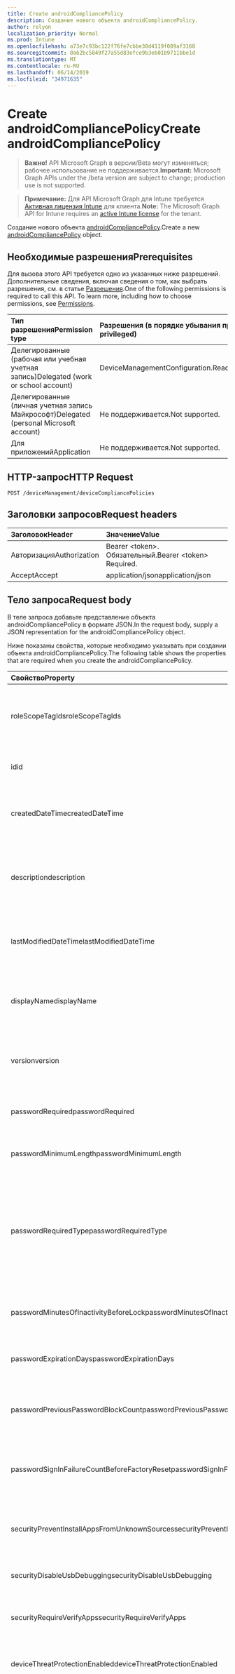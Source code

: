 ```yaml
---
title: Create androidCompliancePolicy
description: Создание нового объекта androidCompliancePolicy.
author: rolyon
localization_priority: Normal
ms.prod: Intune
ms.openlocfilehash: a73e7c93bc122f76fe7cbbe30d4119f089af3168
ms.sourcegitcommit: 0a62bc5849f27a55d83efce9b3eb01b9711bbe1d
ms.translationtype: MT
ms.contentlocale: ru-RU
ms.lasthandoff: 06/14/2019
ms.locfileid: "34971635"
---
```

# <a name="create-androidcompliancepolicy"></a><span data-ttu-id="8a500-103">Create androidCompliancePolicy</span><span class="sxs-lookup"><span data-stu-id="8a500-103">Create androidCompliancePolicy</span></span>

> <span data-ttu-id="8a500-104">**Важно!** API Microsoft Graph в версии/Beta могут изменяться; рабочее использование не поддерживается.</span><span class="sxs-lookup"><span data-stu-id="8a500-104">**Important:** Microsoft Graph APIs under the /beta version are subject to change; production use is not supported.</span></span>

> <span data-ttu-id="8a500-105">**Примечание:** Для API Microsoft Graph для Intune требуется [Активная лицензия Intune](https://go.microsoft.com/fwlink/?linkid=839381) для клиента.</span><span class="sxs-lookup"><span data-stu-id="8a500-105">**Note:** The Microsoft Graph API for Intune requires an [active Intune license](https://go.microsoft.com/fwlink/?linkid=839381) for the tenant.</span></span>

<span data-ttu-id="8a500-106">Создание нового объекта [androidCompliancePolicy](../resources/intune-deviceconfig-androidcompliancepolicy.md).</span><span class="sxs-lookup"><span data-stu-id="8a500-106">Create a new [androidCompliancePolicy](../resources/intune-deviceconfig-androidcompliancepolicy.md) object.</span></span>

## <a name="prerequisites"></a><span data-ttu-id="8a500-107">Необходимые разрешения</span><span class="sxs-lookup"><span data-stu-id="8a500-107">Prerequisites</span></span>
<span data-ttu-id="8a500-p101">Для вызова этого API требуется одно из указанных ниже разрешений. Дополнительные сведения, включая сведения о том, как выбрать разрешения, см. в статье [Разрешения](/graph/permissions-reference).</span><span class="sxs-lookup"><span data-stu-id="8a500-p101">One of the following permissions is required to call this API. To learn more, including how to choose permissions, see [Permissions](/graph/permissions-reference).</span></span>

|<span data-ttu-id="8a500-110">Тип разрешения</span><span class="sxs-lookup"><span data-stu-id="8a500-110">Permission type</span></span>|<span data-ttu-id="8a500-111">Разрешения (в порядке убывания привилегий)</span><span class="sxs-lookup"><span data-stu-id="8a500-111">Permissions (from most to least privileged)</span></span>|
|:---|:---|
|<span data-ttu-id="8a500-112">Делегированные (рабочая или учебная учетная запись)</span><span class="sxs-lookup"><span data-stu-id="8a500-112">Delegated (work or school account)</span></span>|<span data-ttu-id="8a500-113">DeviceManagementConfiguration.ReadWrite.All</span><span class="sxs-lookup"><span data-stu-id="8a500-113">DeviceManagementConfiguration.ReadWrite.All</span></span>|
|<span data-ttu-id="8a500-114">Делегированные (личная учетная запись Майкрософт)</span><span class="sxs-lookup"><span data-stu-id="8a500-114">Delegated (personal Microsoft account)</span></span>|<span data-ttu-id="8a500-115">Не поддерживается.</span><span class="sxs-lookup"><span data-stu-id="8a500-115">Not supported.</span></span>|
|<span data-ttu-id="8a500-116">Для приложений</span><span class="sxs-lookup"><span data-stu-id="8a500-116">Application</span></span>|<span data-ttu-id="8a500-117">Не поддерживается.</span><span class="sxs-lookup"><span data-stu-id="8a500-117">Not supported.</span></span>|

## <a name="http-request"></a><span data-ttu-id="8a500-118">HTTP-запрос</span><span class="sxs-lookup"><span data-stu-id="8a500-118">HTTP Request</span></span>
<!-- {
  "blockType": "ignored"
}
-->
``` http
POST /deviceManagement/deviceCompliancePolicies
```

## <a name="request-headers"></a><span data-ttu-id="8a500-119">Заголовки запросов</span><span class="sxs-lookup"><span data-stu-id="8a500-119">Request headers</span></span>
|<span data-ttu-id="8a500-120">Заголовок</span><span class="sxs-lookup"><span data-stu-id="8a500-120">Header</span></span>|<span data-ttu-id="8a500-121">Значение</span><span class="sxs-lookup"><span data-stu-id="8a500-121">Value</span></span>|
|:---|:---|
|<span data-ttu-id="8a500-122">Авторизация</span><span class="sxs-lookup"><span data-stu-id="8a500-122">Authorization</span></span>|<span data-ttu-id="8a500-123">Bearer &lt;token&gt;. Обязательный.</span><span class="sxs-lookup"><span data-stu-id="8a500-123">Bearer &lt;token&gt; Required.</span></span>|
|<span data-ttu-id="8a500-124">Accept</span><span class="sxs-lookup"><span data-stu-id="8a500-124">Accept</span></span>|<span data-ttu-id="8a500-125">application/json</span><span class="sxs-lookup"><span data-stu-id="8a500-125">application/json</span></span>|

## <a name="request-body"></a><span data-ttu-id="8a500-126">Тело запроса</span><span class="sxs-lookup"><span data-stu-id="8a500-126">Request body</span></span>
<span data-ttu-id="8a500-127">В теле запроса добавьте представление объекта androidCompliancePolicy в формате JSON.</span><span class="sxs-lookup"><span data-stu-id="8a500-127">In the request body, supply a JSON representation for the androidCompliancePolicy object.</span></span>

<span data-ttu-id="8a500-128">Ниже показаны свойства, которые необходимо указывать при создании объекта androidCompliancePolicy.</span><span class="sxs-lookup"><span data-stu-id="8a500-128">The following table shows the properties that are required when you create the androidCompliancePolicy.</span></span>

|<span data-ttu-id="8a500-129">Свойство</span><span class="sxs-lookup"><span data-stu-id="8a500-129">Property</span></span>|<span data-ttu-id="8a500-130">Тип</span><span class="sxs-lookup"><span data-stu-id="8a500-130">Type</span></span>|<span data-ttu-id="8a500-131">Описание</span><span class="sxs-lookup"><span data-stu-id="8a500-131">Description</span></span>|
|:---|:---|:---|
|<span data-ttu-id="8a500-132">roleScopeTagIds</span><span class="sxs-lookup"><span data-stu-id="8a500-132">roleScopeTagIds</span></span>|<span data-ttu-id="8a500-133">Коллекция строк</span><span class="sxs-lookup"><span data-stu-id="8a500-133">String collection</span></span>|<span data-ttu-id="8a500-134">Список тегов областей для этого экземпляра сущности.</span><span class="sxs-lookup"><span data-stu-id="8a500-134">List of Scope Tags for this Entity instance.</span></span> <span data-ttu-id="8a500-135">Наследуется от объекта [deviceCompliancePolicy](../resources/intune-deviceconfig-devicecompliancepolicy.md).</span><span class="sxs-lookup"><span data-stu-id="8a500-135">Inherited from [deviceCompliancePolicy](../resources/intune-deviceconfig-devicecompliancepolicy.md)</span></span>|
|<span data-ttu-id="8a500-136">id</span><span class="sxs-lookup"><span data-stu-id="8a500-136">id</span></span>|<span data-ttu-id="8a500-137">Строка</span><span class="sxs-lookup"><span data-stu-id="8a500-137">String</span></span>|<span data-ttu-id="8a500-138">Ключ объекта.</span><span class="sxs-lookup"><span data-stu-id="8a500-138">Key of the entity.</span></span> <span data-ttu-id="8a500-139">Наследуется от объекта [deviceCompliancePolicy](../resources/intune-deviceconfig-devicecompliancepolicy.md).</span><span class="sxs-lookup"><span data-stu-id="8a500-139">Inherited from [deviceCompliancePolicy](../resources/intune-deviceconfig-devicecompliancepolicy.md)</span></span>|
|<span data-ttu-id="8a500-140">createdDateTime</span><span class="sxs-lookup"><span data-stu-id="8a500-140">createdDateTime</span></span>|<span data-ttu-id="8a500-141">DateTimeOffset</span><span class="sxs-lookup"><span data-stu-id="8a500-141">DateTimeOffset</span></span>|<span data-ttu-id="8a500-142">Дата и время создания объекта.</span><span class="sxs-lookup"><span data-stu-id="8a500-142">DateTime the object was created.</span></span> <span data-ttu-id="8a500-143">Наследуется от объекта [deviceCompliancePolicy](../resources/intune-deviceconfig-devicecompliancepolicy.md).</span><span class="sxs-lookup"><span data-stu-id="8a500-143">Inherited from [deviceCompliancePolicy](../resources/intune-deviceconfig-devicecompliancepolicy.md)</span></span>|
|<span data-ttu-id="8a500-144">description</span><span class="sxs-lookup"><span data-stu-id="8a500-144">description</span></span>|<span data-ttu-id="8a500-145">String</span><span class="sxs-lookup"><span data-stu-id="8a500-145">String</span></span>|<span data-ttu-id="8a500-146">Указанное администратором описание конфигурации устройства.</span><span class="sxs-lookup"><span data-stu-id="8a500-146">Admin provided description of the Device Configuration.</span></span> <span data-ttu-id="8a500-147">Наследуется от объекта [deviceCompliancePolicy](../resources/intune-deviceconfig-devicecompliancepolicy.md).</span><span class="sxs-lookup"><span data-stu-id="8a500-147">Inherited from [deviceCompliancePolicy](../resources/intune-deviceconfig-devicecompliancepolicy.md)</span></span>|
|<span data-ttu-id="8a500-148">lastModifiedDateTime</span><span class="sxs-lookup"><span data-stu-id="8a500-148">lastModifiedDateTime</span></span>|<span data-ttu-id="8a500-149">DateTimeOffset</span><span class="sxs-lookup"><span data-stu-id="8a500-149">DateTimeOffset</span></span>|<span data-ttu-id="8a500-150">Дата и время последнего изменения объекта.</span><span class="sxs-lookup"><span data-stu-id="8a500-150">DateTime the object was last modified.</span></span> <span data-ttu-id="8a500-151">Наследуется от объекта [deviceCompliancePolicy](../resources/intune-deviceconfig-devicecompliancepolicy.md).</span><span class="sxs-lookup"><span data-stu-id="8a500-151">Inherited from [deviceCompliancePolicy](../resources/intune-deviceconfig-devicecompliancepolicy.md)</span></span>|
|<span data-ttu-id="8a500-152">displayName</span><span class="sxs-lookup"><span data-stu-id="8a500-152">displayName</span></span>|<span data-ttu-id="8a500-153">Строка</span><span class="sxs-lookup"><span data-stu-id="8a500-153">String</span></span>|<span data-ttu-id="8a500-154">Указанное администратором имя конфигурации устройства.</span><span class="sxs-lookup"><span data-stu-id="8a500-154">Admin provided name of the device configuration.</span></span> <span data-ttu-id="8a500-155">Наследуется от объекта [deviceCompliancePolicy](../resources/intune-deviceconfig-devicecompliancepolicy.md).</span><span class="sxs-lookup"><span data-stu-id="8a500-155">Inherited from [deviceCompliancePolicy](../resources/intune-deviceconfig-devicecompliancepolicy.md)</span></span>|
|<span data-ttu-id="8a500-156">version</span><span class="sxs-lookup"><span data-stu-id="8a500-156">version</span></span>|<span data-ttu-id="8a500-157">Int32</span><span class="sxs-lookup"><span data-stu-id="8a500-157">Int32</span></span>|<span data-ttu-id="8a500-158">Версия конфигурации устройства.</span><span class="sxs-lookup"><span data-stu-id="8a500-158">Version of the device configuration.</span></span> <span data-ttu-id="8a500-159">Наследуется от объекта [deviceCompliancePolicy](../resources/intune-deviceconfig-devicecompliancepolicy.md).</span><span class="sxs-lookup"><span data-stu-id="8a500-159">Inherited from [deviceCompliancePolicy](../resources/intune-deviceconfig-devicecompliancepolicy.md)</span></span>|
|<span data-ttu-id="8a500-160">passwordRequired</span><span class="sxs-lookup"><span data-stu-id="8a500-160">passwordRequired</span></span>|<span data-ttu-id="8a500-161">Логический</span><span class="sxs-lookup"><span data-stu-id="8a500-161">Boolean</span></span>|<span data-ttu-id="8a500-162">Указывает, что для разблокировки устройства требуется указывать пароль.</span><span class="sxs-lookup"><span data-stu-id="8a500-162">Require a password to unlock device.</span></span>|
|<span data-ttu-id="8a500-163">passwordMinimumLength</span><span class="sxs-lookup"><span data-stu-id="8a500-163">passwordMinimumLength</span></span>|<span data-ttu-id="8a500-164">Int32</span><span class="sxs-lookup"><span data-stu-id="8a500-164">Int32</span></span>|<span data-ttu-id="8a500-165">Минимальная длина пароля.</span><span class="sxs-lookup"><span data-stu-id="8a500-165">Minimum password length.</span></span> <span data-ttu-id="8a500-166">Допустимые значения: от 4 до 16.</span><span class="sxs-lookup"><span data-stu-id="8a500-166">Valid values 4 to 16</span></span>|
|<span data-ttu-id="8a500-167">passwordRequiredType</span><span class="sxs-lookup"><span data-stu-id="8a500-167">passwordRequiredType</span></span>|[<span data-ttu-id="8a500-168">Андроидрекуиредпассвордтипе</span><span class="sxs-lookup"><span data-stu-id="8a500-168">androidRequiredPasswordType</span></span>](../resources/intune-deviceconfig-androidrequiredpasswordtype.md)|<span data-ttu-id="8a500-169">Тип символов в пароле.</span><span class="sxs-lookup"><span data-stu-id="8a500-169">Type of characters in password.</span></span> <span data-ttu-id="8a500-170">Возможные значения: `deviceDefault`, `alphabetic`, `alphanumeric`, `alphanumericWithSymbols`, `lowSecurityBiometric`, `numeric`, `numericComplex`, `any`.</span><span class="sxs-lookup"><span data-stu-id="8a500-170">Possible values are: `deviceDefault`, `alphabetic`, `alphanumeric`, `alphanumericWithSymbols`, `lowSecurityBiometric`, `numeric`, `numericComplex`, `any`.</span></span>|
|<span data-ttu-id="8a500-171">passwordMinutesOfInactivityBeforeLock</span><span class="sxs-lookup"><span data-stu-id="8a500-171">passwordMinutesOfInactivityBeforeLock</span></span>|<span data-ttu-id="8a500-172">Int32</span><span class="sxs-lookup"><span data-stu-id="8a500-172">Int32</span></span>|<span data-ttu-id="8a500-173">Период бездействия (в минутах), по истечении которого будет запрашиваться ввод пароля.</span><span class="sxs-lookup"><span data-stu-id="8a500-173">Minutes of inactivity before a password is required.</span></span>|
|<span data-ttu-id="8a500-174">passwordExpirationDays</span><span class="sxs-lookup"><span data-stu-id="8a500-174">passwordExpirationDays</span></span>|<span data-ttu-id="8a500-175">Int32</span><span class="sxs-lookup"><span data-stu-id="8a500-175">Int32</span></span>|<span data-ttu-id="8a500-176">Количество дней до окончания срока действия пароля.</span><span class="sxs-lookup"><span data-stu-id="8a500-176">Number of days before the password expires.</span></span> <span data-ttu-id="8a500-177">Допустимые значения: от 1 до 365.</span><span class="sxs-lookup"><span data-stu-id="8a500-177">Valid values 1 to 365</span></span>|
|<span data-ttu-id="8a500-178">passwordPreviousPasswordBlockCount</span><span class="sxs-lookup"><span data-stu-id="8a500-178">passwordPreviousPasswordBlockCount</span></span>|<span data-ttu-id="8a500-179">Int32</span><span class="sxs-lookup"><span data-stu-id="8a500-179">Int32</span></span>|<span data-ttu-id="8a500-180">Количество предыдущих паролей, которые требуется блокировать.</span><span class="sxs-lookup"><span data-stu-id="8a500-180">Number of previous passwords to block.</span></span> <span data-ttu-id="8a500-181">Допустимые значения: от 1 до 24.</span><span class="sxs-lookup"><span data-stu-id="8a500-181">Valid values 1 to 24</span></span>|
|<span data-ttu-id="8a500-182">passwordSignInFailureCountBeforeFactoryReset</span><span class="sxs-lookup"><span data-stu-id="8a500-182">passwordSignInFailureCountBeforeFactoryReset</span></span>|<span data-ttu-id="8a500-183">Int32</span><span class="sxs-lookup"><span data-stu-id="8a500-183">Int32</span></span>|<span data-ttu-id="8a500-184">Количество неудачных попыток входа, допустимых до сброса заводских настроек.</span><span class="sxs-lookup"><span data-stu-id="8a500-184">Number of sign-in failures allowed before factory reset.</span></span> <span data-ttu-id="8a500-185">Допустимые значения — от 1 до 16.</span><span class="sxs-lookup"><span data-stu-id="8a500-185">Valid values 1 to 16</span></span>|
|<span data-ttu-id="8a500-186">securityPreventInstallAppsFromUnknownSources</span><span class="sxs-lookup"><span data-stu-id="8a500-186">securityPreventInstallAppsFromUnknownSources</span></span>|<span data-ttu-id="8a500-187">Boolean</span><span class="sxs-lookup"><span data-stu-id="8a500-187">Boolean</span></span>|<span data-ttu-id="8a500-188">Указывает, что для устройств требуется запретить установку приложений из неизвестных источников.</span><span class="sxs-lookup"><span data-stu-id="8a500-188">Require that devices disallow installation of apps from unknown sources.</span></span>|
|<span data-ttu-id="8a500-189">securityDisableUsbDebugging</span><span class="sxs-lookup"><span data-stu-id="8a500-189">securityDisableUsbDebugging</span></span>|<span data-ttu-id="8a500-190">Boolean</span><span class="sxs-lookup"><span data-stu-id="8a500-190">Boolean</span></span>|<span data-ttu-id="8a500-191">Запрещает USB-отладку на устройствах с Android.</span><span class="sxs-lookup"><span data-stu-id="8a500-191">Disable USB debugging on Android devices.</span></span>|
|<span data-ttu-id="8a500-192">securityRequireVerifyApps</span><span class="sxs-lookup"><span data-stu-id="8a500-192">securityRequireVerifyApps</span></span>|<span data-ttu-id="8a500-193">Boolean</span><span class="sxs-lookup"><span data-stu-id="8a500-193">Boolean</span></span>|<span data-ttu-id="8a500-194">Указывает, что требуется включить функцию проверки приложений для Android.</span><span class="sxs-lookup"><span data-stu-id="8a500-194">Require the Android Verify apps feature is turned on.</span></span>|
|<span data-ttu-id="8a500-195">deviceThreatProtectionEnabled</span><span class="sxs-lookup"><span data-stu-id="8a500-195">deviceThreatProtectionEnabled</span></span>|<span data-ttu-id="8a500-196">Boolean</span><span class="sxs-lookup"><span data-stu-id="8a500-196">Boolean</span></span>|<span data-ttu-id="8a500-197">Указывает, что защита от угроз для устройств должна быть включена.</span><span class="sxs-lookup"><span data-stu-id="8a500-197">Require that devices have enabled device threat protection.</span></span>|
|<span data-ttu-id="8a500-198">deviceThreatProtectionRequiredSecurityLevel</span><span class="sxs-lookup"><span data-stu-id="8a500-198">deviceThreatProtectionRequiredSecurityLevel</span></span>|[<span data-ttu-id="8a500-199">Девицесреатпротектионлевел</span><span class="sxs-lookup"><span data-stu-id="8a500-199">deviceThreatProtectionLevel</span></span>](../resources/intune-deviceconfig-devicethreatprotectionlevel.md)|<span data-ttu-id="8a500-200">Указывает на то, что на уровне минимального риска, определенного в Mobile Threat Protection, нужно сообщать о несоответствии требованиям.</span><span class="sxs-lookup"><span data-stu-id="8a500-200">Require Mobile Threat Protection minimum risk level to report noncompliance.</span></span> <span data-ttu-id="8a500-201">Возможные значения: `unavailable`, `secured`, `low`, `medium`, `high`, `notSet`.</span><span class="sxs-lookup"><span data-stu-id="8a500-201">Possible values are: `unavailable`, `secured`, `low`, `medium`, `high`, `notSet`.</span></span>|
|<span data-ttu-id="8a500-202">securityBlockJailbrokenDevices</span><span class="sxs-lookup"><span data-stu-id="8a500-202">securityBlockJailbrokenDevices</span></span>|<span data-ttu-id="8a500-203">Boolean</span><span class="sxs-lookup"><span data-stu-id="8a500-203">Boolean</span></span>|<span data-ttu-id="8a500-204">Устройства нельзя взламывать и рутовать.</span><span class="sxs-lookup"><span data-stu-id="8a500-204">Devices must not be jailbroken or rooted.</span></span>|
|<span data-ttu-id="8a500-205">osMinimumVersion</span><span class="sxs-lookup"><span data-stu-id="8a500-205">osMinimumVersion</span></span>|<span data-ttu-id="8a500-206">String</span><span class="sxs-lookup"><span data-stu-id="8a500-206">String</span></span>|<span data-ttu-id="8a500-207">Минимальная версия Android.</span><span class="sxs-lookup"><span data-stu-id="8a500-207">Minimum Android version.</span></span>|
|<span data-ttu-id="8a500-208">osMaximumVersion</span><span class="sxs-lookup"><span data-stu-id="8a500-208">osMaximumVersion</span></span>|<span data-ttu-id="8a500-209">String</span><span class="sxs-lookup"><span data-stu-id="8a500-209">String</span></span>|<span data-ttu-id="8a500-210">Максимальная версия Android.</span><span class="sxs-lookup"><span data-stu-id="8a500-210">Maximum Android version.</span></span>|
|<span data-ttu-id="8a500-211">minAndroidSecurityPatchLevel</span><span class="sxs-lookup"><span data-stu-id="8a500-211">minAndroidSecurityPatchLevel</span></span>|<span data-ttu-id="8a500-212">String</span><span class="sxs-lookup"><span data-stu-id="8a500-212">String</span></span>|<span data-ttu-id="8a500-213">Минимальный уровень обновления для системы безопасности Android.</span><span class="sxs-lookup"><span data-stu-id="8a500-213">Minimum Android security patch level.</span></span>|
|<span data-ttu-id="8a500-214">storageRequireEncryption</span><span class="sxs-lookup"><span data-stu-id="8a500-214">storageRequireEncryption</span></span>|<span data-ttu-id="8a500-215">Boolean</span><span class="sxs-lookup"><span data-stu-id="8a500-215">Boolean</span></span>|<span data-ttu-id="8a500-216">Указывает, что шифрование на устройствах с Android должно быть обязательным.</span><span class="sxs-lookup"><span data-stu-id="8a500-216">Require encryption on Android devices.</span></span>|
|<span data-ttu-id="8a500-217">securityRequireSafetyNetAttestationBasicIntegrity</span><span class="sxs-lookup"><span data-stu-id="8a500-217">securityRequireSafetyNetAttestationBasicIntegrity</span></span>|<span data-ttu-id="8a500-218">Boolean</span><span class="sxs-lookup"><span data-stu-id="8a500-218">Boolean</span></span>|<span data-ttu-id="8a500-219">Указывает, что устройству требуется пройти базовую проверку целостности SafetyNet.</span><span class="sxs-lookup"><span data-stu-id="8a500-219">Require the device to pass the SafetyNet basic integrity check.</span></span>|
|<span data-ttu-id="8a500-220">securityRequireSafetyNetAttestationCertifiedDevice</span><span class="sxs-lookup"><span data-stu-id="8a500-220">securityRequireSafetyNetAttestationCertifiedDevice</span></span>|<span data-ttu-id="8a500-221">Boolean</span><span class="sxs-lookup"><span data-stu-id="8a500-221">Boolean</span></span>|<span data-ttu-id="8a500-222">Указывает, что устройству требуется пройти проверку сертификата SafetyNet.</span><span class="sxs-lookup"><span data-stu-id="8a500-222">Require the device to pass the SafetyNet certified device check.</span></span>|
|<span data-ttu-id="8a500-223">securityRequireGooglePlayServices</span><span class="sxs-lookup"><span data-stu-id="8a500-223">securityRequireGooglePlayServices</span></span>|<span data-ttu-id="8a500-224">Boolean</span><span class="sxs-lookup"><span data-stu-id="8a500-224">Boolean</span></span>|<span data-ttu-id="8a500-225">Указывает, что на устройстве требуется установить и включить Сервисы Google Play.</span><span class="sxs-lookup"><span data-stu-id="8a500-225">Require Google Play Services to be installed and enabled on the device.</span></span>|
|<span data-ttu-id="8a500-226">securityRequireUpToDateSecurityProviders</span><span class="sxs-lookup"><span data-stu-id="8a500-226">securityRequireUpToDateSecurityProviders</span></span>|<span data-ttu-id="8a500-227">Boolean</span><span class="sxs-lookup"><span data-stu-id="8a500-227">Boolean</span></span>|<span data-ttu-id="8a500-228">Указывает, что на устройстве требуется использовать обновленных поставщиков безопасности.</span><span class="sxs-lookup"><span data-stu-id="8a500-228">Require the device to have up to date security providers.</span></span> <span data-ttu-id="8a500-229">Указывает, что устройству требуется включить и обновлять Сервисы Google Play.</span><span class="sxs-lookup"><span data-stu-id="8a500-229">The device will require Google Play Services to be enabled and up to date.</span></span>|
|<span data-ttu-id="8a500-230">securityRequireCompanyPortalAppIntegrity</span><span class="sxs-lookup"><span data-stu-id="8a500-230">securityRequireCompanyPortalAppIntegrity</span></span>|<span data-ttu-id="8a500-231">Boolean</span><span class="sxs-lookup"><span data-stu-id="8a500-231">Boolean</span></span>|<span data-ttu-id="8a500-232">Указывает, обязательна ли проверка целостности среды выполнения в клиентском приложении "Корпоративный портал".</span><span class="sxs-lookup"><span data-stu-id="8a500-232">Require the device to pass the Company Portal client app runtime integrity check.</span></span>|
|<span data-ttu-id="8a500-233">Кондитионстатементид</span><span class="sxs-lookup"><span data-stu-id="8a500-233">conditionStatementId</span></span>|<span data-ttu-id="8a500-234">String</span><span class="sxs-lookup"><span data-stu-id="8a500-234">String</span></span>|<span data-ttu-id="8a500-235">Идентификатор оператора условия.</span><span class="sxs-lookup"><span data-stu-id="8a500-235">Condition statement id.</span></span>|
|<span data-ttu-id="8a500-236">restrictedApps</span><span class="sxs-lookup"><span data-stu-id="8a500-236">restrictedApps</span></span>|<span data-ttu-id="8a500-237">Коллекция [appListItem](../resources/intune-deviceconfig-applistitem.md)</span><span class="sxs-lookup"><span data-stu-id="8a500-237">[appListItem](../resources/intune-deviceconfig-applistitem.md) collection</span></span>|<span data-ttu-id="8a500-238">Потребовать, чтобы на устройстве не было установлено указанное приложение.</span><span class="sxs-lookup"><span data-stu-id="8a500-238">Require the device to not have the specified apps installed.</span></span> <span data-ttu-id="8a500-239">Эта коллекция может содержать не более 100 элементов.</span><span class="sxs-lookup"><span data-stu-id="8a500-239">This collection can contain a maximum of 100 elements.</span></span>|



## <a name="response"></a><span data-ttu-id="8a500-240">Ответ</span><span class="sxs-lookup"><span data-stu-id="8a500-240">Response</span></span>
<span data-ttu-id="8a500-241">В случае успешного выполнения этот метод возвращает код ответа `201 Created` и объект [androidCompliancePolicy](../resources/intune-deviceconfig-androidcompliancepolicy.md) в теле ответа.</span><span class="sxs-lookup"><span data-stu-id="8a500-241">If successful, this method returns a `201 Created` response code and a [androidCompliancePolicy](../resources/intune-deviceconfig-androidcompliancepolicy.md) object in the response body.</span></span>

## <a name="example"></a><span data-ttu-id="8a500-242">Пример</span><span class="sxs-lookup"><span data-stu-id="8a500-242">Example</span></span>

### <a name="request"></a><span data-ttu-id="8a500-243">Запрос</span><span class="sxs-lookup"><span data-stu-id="8a500-243">Request</span></span>
<span data-ttu-id="8a500-244">Ниже приведен пример запроса.</span><span class="sxs-lookup"><span data-stu-id="8a500-244">Here is an example of the request.</span></span>
``` http
POST https://graph.microsoft.com/beta/deviceManagement/deviceCompliancePolicies
Content-type: application/json
Content-length: 1588

{
  "@odata.type": "#microsoft.graph.androidCompliancePolicy",
  "roleScopeTagIds": [
    "Role Scope Tag Ids value"
  ],
  "description": "Description value",
  "displayName": "Display Name value",
  "version": 7,
  "passwordRequired": true,
  "passwordMinimumLength": 5,
  "passwordRequiredType": "alphabetic",
  "passwordMinutesOfInactivityBeforeLock": 5,
  "passwordExpirationDays": 6,
  "passwordPreviousPasswordBlockCount": 2,
  "passwordSignInFailureCountBeforeFactoryReset": 12,
  "securityPreventInstallAppsFromUnknownSources": true,
  "securityDisableUsbDebugging": true,
  "securityRequireVerifyApps": true,
  "deviceThreatProtectionEnabled": true,
  "deviceThreatProtectionRequiredSecurityLevel": "secured",
  "securityBlockJailbrokenDevices": true,
  "osMinimumVersion": "Os Minimum Version value",
  "osMaximumVersion": "Os Maximum Version value",
  "minAndroidSecurityPatchLevel": "Min Android Security Patch Level value",
  "storageRequireEncryption": true,
  "securityRequireSafetyNetAttestationBasicIntegrity": true,
  "securityRequireSafetyNetAttestationCertifiedDevice": true,
  "securityRequireGooglePlayServices": true,
  "securityRequireUpToDateSecurityProviders": true,
  "securityRequireCompanyPortalAppIntegrity": true,
  "conditionStatementId": "Condition Statement Id value",
  "restrictedApps": [
    {
      "@odata.type": "microsoft.graph.appListItem",
      "name": "Name value",
      "publisher": "Publisher value",
      "appStoreUrl": "https://example.com/appStoreUrl/",
      "appId": "App Id value"
    }
  ]
}
```

### <a name="response"></a><span data-ttu-id="8a500-245">Отклик</span><span class="sxs-lookup"><span data-stu-id="8a500-245">Response</span></span>
<span data-ttu-id="8a500-p117">Ниже приведен пример ответа. Примечание. Объект отклика, показанный здесь, может быть усечен для краткости. При фактическом вызове будут возвращены все свойства.</span><span class="sxs-lookup"><span data-stu-id="8a500-p117">Here is an example of the response. Note: The response object shown here may be truncated for brevity. All of the properties will be returned from an actual call.</span></span>
``` http
HTTP/1.1 201 Created
Content-Type: application/json
Content-Length: 1760

{
  "@odata.type": "#microsoft.graph.androidCompliancePolicy",
  "roleScopeTagIds": [
    "Role Scope Tag Ids value"
  ],
  "id": "752c820f-820f-752c-0f82-2c750f822c75",
  "createdDateTime": "2017-01-01T00:02:43.5775965-08:00",
  "description": "Description value",
  "lastModifiedDateTime": "2017-01-01T00:00:35.1329464-08:00",
  "displayName": "Display Name value",
  "version": 7,
  "passwordRequired": true,
  "passwordMinimumLength": 5,
  "passwordRequiredType": "alphabetic",
  "passwordMinutesOfInactivityBeforeLock": 5,
  "passwordExpirationDays": 6,
  "passwordPreviousPasswordBlockCount": 2,
  "passwordSignInFailureCountBeforeFactoryReset": 12,
  "securityPreventInstallAppsFromUnknownSources": true,
  "securityDisableUsbDebugging": true,
  "securityRequireVerifyApps": true,
  "deviceThreatProtectionEnabled": true,
  "deviceThreatProtectionRequiredSecurityLevel": "secured",
  "securityBlockJailbrokenDevices": true,
  "osMinimumVersion": "Os Minimum Version value",
  "osMaximumVersion": "Os Maximum Version value",
  "minAndroidSecurityPatchLevel": "Min Android Security Patch Level value",
  "storageRequireEncryption": true,
  "securityRequireSafetyNetAttestationBasicIntegrity": true,
  "securityRequireSafetyNetAttestationCertifiedDevice": true,
  "securityRequireGooglePlayServices": true,
  "securityRequireUpToDateSecurityProviders": true,
  "securityRequireCompanyPortalAppIntegrity": true,
  "conditionStatementId": "Condition Statement Id value",
  "restrictedApps": [
    {
      "@odata.type": "microsoft.graph.appListItem",
      "name": "Name value",
      "publisher": "Publisher value",
      "appStoreUrl": "https://example.com/appStoreUrl/",
      "appId": "App Id value"
    }
  ]
}
```





